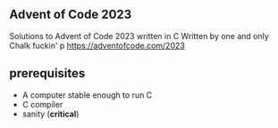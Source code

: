 ## Advent of Code 2023
Solutions to Advent of Code 2023 written in C
Written by one and only Chalk fuckin' p
https://adventofcode.com/2023

## prerequisites
- A computer stable enough to run C
- C compiler
- sanity (**critical**)